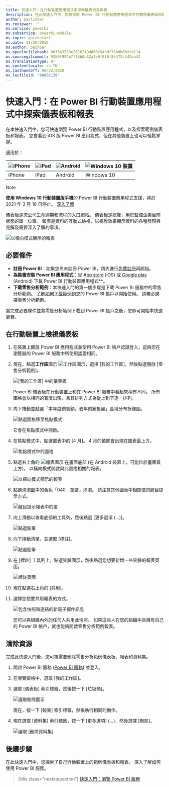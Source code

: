 ```yaml
---
title: 快速入門：在行動裝置應用程式中探索儀表板及報表
description: 在此快速入門中，您將探索 Power BI 行動裝置應用程式中的範例儀表板和報表。
author: paulinbar
ms.reviewer: ''
ms.service: powerbi
ms.subservice: powerbi-mobile
ms.topic: quickstart
ms.date: 11/25/2019
ms.author: painbar
ms.openlocfilehash: 003543579e26262194668f94bdf78b8b002cb114
ms.sourcegitcommit: 9350f994b7f18b0a52a2e9f8f8f8e472c342ea42
ms.translationtype: HT
ms.contentlocale: zh-TW
ms.lasthandoff: 09/22/2020
ms.locfileid: "90856139"
---
```

# <a name="quickstart-explore-dashboards-and-reports-in-the-power-bi-mobile-apps"></a>快速入門：在 Power BI 行動裝置應用程式中探索儀表板和報表
在本快速入門中，您可快速瀏覽 Power BI 行動裝置應用程式，以及探索範例儀表板和報表。 您會看到 iOS 版 Power BI 應用程式，但在其他裝置上也可以輕鬆掌握。

適用於︰

| ![iPhone](./media/mobile-apps-quickstart-view-dashboard-report/iphone-logo-30-px.png) | ![iPad](./media/mobile-apps-quickstart-view-dashboard-report/ipad-logo-30-px.png) | ![Android](./media/mobile-apps-quickstart-view-dashboard-report/android-logo-30-px.png) | ![Windows 10 裝置](./media/mobile-apps-quickstart-view-dashboard-report/win-10-logo-30-px.png) |
|:--- |:--- |:--- |:--- |
| iPhone | iPad | Android | Windows 10 |

>[!NOTE]
>**使用 Windows 10 行動裝置版手機**的 Power BI 行動裝置應用程式支援，將於 2021 年 3 月 16 日停止。 [深入了解](/legal/powerbi/powerbi-mobile/power-bi-mobile-app-end-of-support-for-windows-phones)

儀表板是您公司生命週期和流程的入口網站。 儀表板是總覽，用於監控企業目前狀態的單一位置。 報表是資料的互動式檢視，以視覺效果顯示資料的各種發現與見解及需要深入了解的事項。 

![以橫向模式顯示的報表](././media/mobile-apps-quickstart-view-dashboard-report/power-bi-android-quickstart-report.png)

## <a name="prerequisites"></a>必要條件

* **註冊 Power BI**：如果您尚未註冊 Power BI，請先進行[免費註冊](https://app.powerbi.com/signupredirect?pbi_source=web)再開始。
* **為裝置安裝 Power BI 應用程式**：從 [App store](https://apps.apple.com/app/microsoft-power-bi/id929738808) (iOS) 或 [Google play](https://play.google.com/store/apps/details?id=com.microsoft.powerbim&amp;amp;clcid=0x409) (Android) 下載 Power BI 行動裝置應用程式**。
* **下載零售分析範例**：本快速入門的第一個步驟是下載 Power BI 服務中的零售分析範例。 [了解如何下載範例](./mobile-apps-download-samples.md)到您的 Power BI 帳戶以開始使用。 請務必選擇零售分析範例。

當完成必要條件並將零售分析範例下載到 Power BI 帳戶之後，您即可開始本快速瀏覽。

## <a name="view-a-dashboard-on-your-mobile-device"></a>在行動裝置上檢視儀表板
1. 在裝置上開啟 Power BI 應用程式並使用 Power BI 帳戶認證登入，這與您在瀏覽器的 Power BI 服務中所使用認證相同。
 
1. 現在，點選**工作區**圖示 ![工作區圖示](./media/mobile-apps-quickstart-view-dashboard-report/power-bi-iphone-workspaces-button.png)，選擇 [我的工作區]，然後點選開啟 [零售分析範例]。

    ![[我的工作區] 中的儀表板](./media/mobile-apps-quickstart-view-dashboard-report/power-bi-android-quickstart-dashboard.png)
   
    Power BI 儀表板在行動裝置上和在 Power BI 服務中看起來稍有不同。 所有圖格會以相同的寬度出現，且其排列方式為從上到下逐一排列。

6. 向下捲動並點選「本年度銷售額，去年的銷售額」區域分布折線圖。

    ![點選圖格移至焦點模式](./media/mobile-apps-quickstart-view-dashboard-report/power-bi-android-quickstart-tap-tile-fave.png)

    它會在焦點模式中開啟。

7. 在焦點模式中，點選圖表中的 [4 月]。 4 月的值即會出現在圖表最上方。

    ![焦點模式中的圖格](./media/mobile-apps-quickstart-view-dashboard-report/power-bi-android-quickstart-tile-focus.png)

8. 點選右上角的 ![報表圖示](./media/mobile-apps-quickstart-view-dashboard-report/power-bi-android-quickstart-report-icon.png) 在畫面底部 (在 Android 裝置上，可能位於畫面最上方)。 以橫向模式開啟與此圖格相關的報表。

    ![以橫向模式顯示的報表](././media/mobile-apps-quickstart-view-dashboard-report/power-bi-android-quickstart-report.png)

9. 點選泡泡圖中的黃色「040 - 童裝」泡泡。 請注意其他圖表中相關值的醒目提示方式。 

    ![醒目提示報表中的值](./media/mobile-apps-quickstart-view-dashboard-report/power-bi-android-quickstart-cross-highlight.png)

10. 向上滑動以查看底部的工具列，然後點選 [更多選項 (...)]。

    ![點選鉛筆](./media/mobile-apps-quickstart-view-dashboard-report/power-bi-android-quickstart-tap-pencil.png)


11. 向下捲動清單，並選取 [標註]。

    ![點選鉛筆](./media/mobile-apps-quickstart-view-dashboard-report/power-bi-android-quickstart-tap-pencil2.png)

12. 在 [標註] 工具列上，點選笑臉圖示，然後點選您想要新增一些笑臉的報表頁面。
 
    ![標註頁面](./media/mobile-apps-quickstart-view-dashboard-report/power-bi-android-quickstart-annotate.png)

13. 現在點選右上角的 [共用]。

14. 選擇您想要共用報表的方式。  

    ![包含快照和連結的新電子郵件訊息](./media/mobile-apps-quickstart-view-dashboard-report/power-bi-android-quickstart-send-snapshot.png)

    您可以與組織內外的任何人共用此快照。 如果這些人在您的組織中且擁有自己的 Power BI 帳戶，就也能夠開啟零售分析範例報表。

## <a name="clean-up-resources"></a>清除資源

完成此快速入門後，您可視需要刪除零售分析範例儀表板、報表和資料集。

1. 開啟 Power BI 服務 ([Power BI 服務](https://app.powerbi.com)) 並登入。

2. 在導覽窗格中，選取 [我的工作區]。

3. 選取 [儀表板] 索引標籤，然後按一下 [垃圾桶]。

    ![選取刪除圖示](./media/mobile-apps-quickstart-view-dashboard-report/power-bi-android-quickstart-delete-retail.png)

    現在，按一下 [報表] 索引標籤，然後執行相同的動作。

4. 現在選取 [資料集] 索引標籤，按一下 [更多選項] (...)，然後選擇 [刪除]。 


    ![選取 [刪除資料集]](./media/mobile-apps-quickstart-view-dashboard-report/power-bi-android-quickstart-delete-retail-datasets.png)

## <a name="next-steps"></a>後續步驟

在此快速入門中，您探索了自己行動裝置上的範例儀表板和報表。 深入了解如何使用 Power BI 服務。 

> [!div class="nextstepaction"]
> [快速入門：瀏覽 Power BI 服務](../end-user-experience.md)